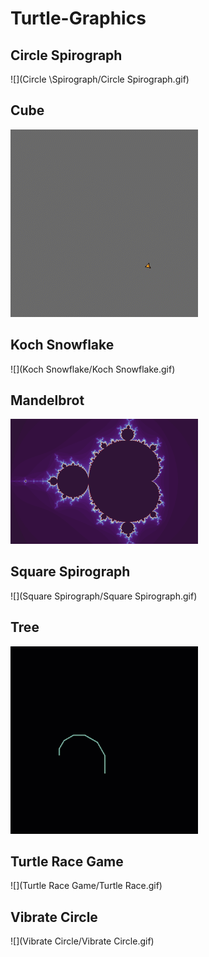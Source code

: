# Turtle-Graphics

## Circle Spirograph

![](Circle \Spirograph/Circle Spirograph.gif)

## Cube

![](Cube/Cube.gif)

## Koch Snowflake

![](Koch Snowflake/Koch Snowflake.gif)

## Mandelbrot

<img src="Mandelbrot/mandelbrot.png" width=300>

## Square Spirograph

![](Square Spirograph/Square Spirograph.gif)

## Tree

![](Tree/Tree.gif)

## Turtle Race Game

![](Turtle Race Game/Turtle Race.gif)

## Vibrate Circle

![](Vibrate Circle/Vibrate Circle.gif)
